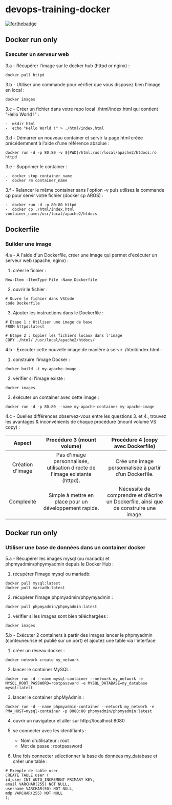# devops-training-docker

[![forthebadge](https://forthebadge.com/images/badges/uses-brains.svg)](https://forthebadge.com)

## Docker run only

### Executer un serveur web
3.a - Récupérer l'image sur le docker hub (httpd or nginx) : 

    docker pull httpd

3.b - Utiliser une commande pour vérifier que vous disposez bien l'image en local :

    docker images

3.c - Créer un fichier dans votre repo local ./html/index.html qui contient "Hello World !" :

    -  mkdir html
    -  echo "Hello World !" > ./html/index.html

3.d - Démarrer un nouveau container et servir la page html créée précédemment à l'aide d'une référence absolue :

    docker run -d -p 80:80 -v ${PWD}/html:/usr/local/apache2/htdocs:ro httpd

3.e - Supprimer le container :
                            
    -  docker stop container_name
    -  docker rm container_name

3.f - Relancer le même container sans l'option -v puis utilisez la commande cp pour servir votre fichier (docker cp ARGS) :

    -  docker run -d -p 80:80 httpd
    -  docker cp ./html/index.html container_name:/usr/local/apache2/htdocs
                                                                                                                          
## Dockerfile

### Builder une image

4.a - A l'aide d'un Dockerfile, créer une image qui permet d'exécuter un serveur web (apache, nginx) :

  1. créer le fichier :

    New-Item -ItemType File -Name Dockerfile

  2. ouvrir le fichier :

    # Ouvre le fichier dans VSCode
    code Dockerfile

  3. Ajouter les instructions dans le Dockerfile :

    # Étape 1 : Utiliser une image de base
    FROM httpd:latest

    # Étape 2 : Copier les fichiers locaux dans l'image
    COPY ./html/ /usr/local/apache2/htdocs/

4.b - Executer cette nouvelle image de manière à servir ./html/index.html :

  1. construire l'image Docker :

    docker build -t my-apache-image .

  2. vérifier si l'image existe :

    docker images

  3. éxécuter un container avec cette image :

    docker run -d -p 80:80 --name my-apache-container my-apache-image

4.c - Quelles différences observez-vous entre les questions 3. et 4., trouvez les avantages & inconvénients de chaque procédure (mount volume VS copy) :

| Aspect | Procédure 3 (mount volume) | Procédure 4 (copy avec Dockerfile) |
|:--------------:|:-------------:|:--------------:|
| Création d'image | Pas d'image personnalisée, utilisation directe de l'image existante (httpd). | Crée une image personnalisée à partir d’un Dockerfile. |
| Complexité | Simple à mettre en place pour un développement rapide. | Nécessite de comprendre et d’écrire un Dockerfile, ainsi que de construire une image. |

## Docker run only

### Utiliser une base de données dans un container docker

5.a - Récupérer les images mysql (ou mariadb) et phpmyadmin/phpymyadmin depuis le Docker Hub :
    
  1. récupérer l'image mysql ou mariadb:

    docker pull mysql:latest
    docker pull mariadb:latest

  2. récupérer l'image phpmyadmin/phpymyadmin :

    docker pull phpmyadmin/phpmyadmin:latest

  3. vérifier si les images sont bien téléchargées :

    docker images

5.b - Exécuter 2 containers à partir des images lancer le phpmyadmin (conteuneurisé et publié sur un port) et ajoutez une table via l'interface

  1. créer un réseau docker :

    docker network create my_network

  2. lancer le container MySQL :

    docker run -d --name mysql-container --network my_network -e MYSQL_ROOT_PASSWORD=rootpassword -e MYSQL_DATABASE=my_database mysql:latest

  3. lancer le container phpMyAdmin :

    docker run -d --name phpmyadmin-container --network my_network -e PMA_HOST=mysql-container -p 8080:80 phpmyadmin/phpmyadmin:latest

  4. ouvrir un navigateur et aller sur http://localhost:8080

  5. se connecter avec les identifiants :

     - Nom d'utilisateur : root
     - Mot de passe  : rootpassword

  6. Une fois connecter sélectionner la base de données my_database et créer une table :

    # Exemple de table user
    CREATE TABLE user (
    id_user INT AUTO_INCREMENT PRIMARY KEY,
    email VARCHAR(255) NOT NULL,
    username VARCHAR(50) NOT NULL,
    mdp VARCHAR(255) NOT NULL
    );
